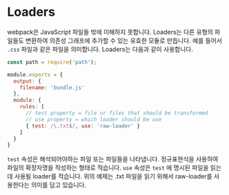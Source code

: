 Loaders
===
webpack은 JavaScript 파일들 밖에 이해하지 못합니다. Loaders는 다른 유형의 파일들도 변환하여 의존성 그래프에 추가할 수 있는 유효한 모듈로 만듭니다. 예를 들어서 `.css` 파일과 같은 파일을 의미합니다. Loaders는 다음과 같이 사용합니다.
```javascript
const path = require('path');

module.exports = {
  output: {
    filename: 'bundle.js'
  },
  module: {
    rules: [
      // test property = file or files that should be transformed
      // use property = which loader should be use
      { test: /\.txt$/, use: 'raw-loader' }
    ]
  }
}
```
`test` 속성은 해석되어야하는 파일 또는 파일들을 나타냅니다. 정규표현식을 사용하여 파일의 확장자명을 작성하는 형태로 적습니다. `use` 속성은 `test` 에 명시된 파일을 읽는데 사용될 loader를 적습니다. 위의 예제는 .txt 파일을 읽기 위해서 raw-loader를 사용한다는 의미를 담고 있습니다.